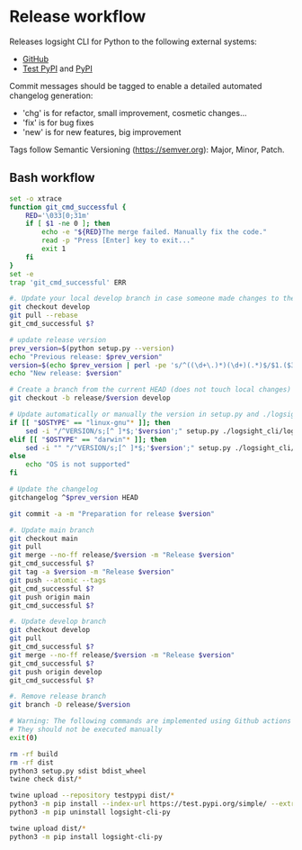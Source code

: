 Release workflow
================

Releases logsight CLI for Python to the following external systems:

-   [GitHub](https://github.com/aiops/logsight-cli-py)
-   [Test PyPI](https://test.pypi.org/search/?q=%22logsight-cli-py%22&o=) and
    [PyPI](https://pypi.org/search/?q=%22logsight-cli-py%22&o=)

Commit messages should be tagged to enable a detailed automated
changelog generation:

-   \'chg\' is for refactor, small improvement, cosmetic changes\...
-   \'fix\' is for bug fixes
-   \'new\' is for new features, big improvement

Tags follow Semantic Versioning (<https://semver.org>): Major, Minor,
Patch.

Bash workflow
-------------

```bash
set -o xtrace
function git_cmd_successful {
    RED='\033[0;31m'
    if [ $1 -ne 0 ]; then
        echo -e "${RED}The merge failed. Manually fix the code."
        read -p "Press [Enter] key to exit..."
        exit 1  
    fi
} 
set -e
trap 'git_cmd_successful' ERR

#. Update your local develop branch in case someone made changes to the remote develop branch
git checkout develop
git pull --rebase
git_cmd_successful $?

# update release version
prev_version=$(python setup.py --version)
echo "Previous release: $prev_version"
version=$(echo $prev_version | perl -pe 's/^((\d+\.)*)(\d+)(.*)$/$1.($3+1).$4/e')
echo "New release: $version"

# Create a branch from the current HEAD (does not touch local changes)
git checkout -b release/$version develop

# Update automatically or manually the version in setup.py and ./logsight_cli/logsight-cli.py
if [[ "$OSTYPE" == "linux-gnu"* ]]; then
    sed -i "/^VERSION/s;[^ ]*$;'$version';" setup.py ./logsight_cli/logsight_cli.py
elif [[ "$OSTYPE" == "darwin"* ]]; then
    sed -i "" "/^VERSION/s;[^ ]*$;'$version';" setup.py ./logsight_cli/logsight_cli.py
else
    echo "OS is not supported"
fi

# Update the changelog
gitchangelog ^$prev_version HEAD

git commit -a -m "Preparation for release $version"

#. Update main branch
git checkout main
git pull
git merge --no-ff release/$version -m "Release $version"
git_cmd_successful $?
git tag -a $version -m "Release $version"
git push --atomic --tags
git_cmd_successful $?
git push origin main
git_cmd_successful $?

#. Update develop branch
git checkout develop
git pull
git_cmd_successful $?
git merge --no-ff release/$version -m "Release $version"
git_cmd_successful $?
git push origin develop
git_cmd_successful $?

#. Remove release branch
git branch -D release/$version

# Warning: The following commands are implemented using Github actions
# They should not be executed manually
exit(0)

rm -rf build
rm -rf dist
python3 setup.py sdist bdist_wheel
twine check dist/*

twine upload --repository testpypi dist/*
python3 -m pip install --index-url https://test.pypi.org/simple/ --extra-index-url https://pypi.org/simple/ logsight-cli-py
python3 -m pip uninstall logsight-cli-py

twine upload dist/*
python3 -m pip install logsight-cli-py
```
